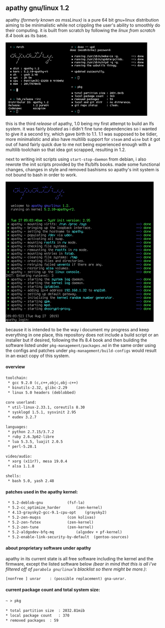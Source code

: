 ## apathy gnu/linux 1.2
apathy *(formerly known as mssLinux)* is a pure 64 bit gnu+linux distribution aiming to be minimalistic while not crippling the user's ability to smoothly do their computing. it is built from scratch by following the *linux from scratch 8.4* book as its base.

![yes](assets/fetch.png)

this is the third *release* of apathy, 1.0 being my first attempt to build an lfs system. it was fairly *bloated* as i didn't fine tune dependencies so i wanted to give it a second try, which gave birth to 1.1. 1.1 was supposed to be tidier, more minimalistic and also have multilib support for `steam` and `wine` but it got out of hand fairly quick due to me not being experienced enough with a multilib toolchain so that idea got scrapped, resulting in 1.2.

next to writing init scripts using `start-stop-daemon` from debian, i also rewrote the init scripts provided by the lfs/blfs books. made some functional changes, changes in style and removed bashisms so apathy's init system is not bound to bash in order to work.

![yes](assets/init.png)

because it is intended to be the way i document my progress and keep everything in one place, this repository does not include a build script or an installer but if desired, following the lfs 8.4 book and then building the software listed under `pkg-management/packages.md` in the same order using the configs and patches under `pkg-management/build-configs` would result in an exact copy of this system.

#### overview
```
toolchain:
 * gcc 9.2.0 (c,c++,objc,obj-c++)
 * binutils-2.32, glibc-2.29
 * linux 5.0 headers (deblobbed)

core userland:
 * util-linux-2.33.1, coreutils 8.30
 * sysklogd 1.5.1, sysvinit 2.95
 * eudev 3.2.7

languages:
 * python 2.7.15/3.7.2
 * ruby 2.6.3p62-libre
 * lua 5.3.5, luajit 2.0.5
 * perl-5.28.1

video/audio:
 * xorg (x11r7), mesa 19.0.4
 * alsa 1.1.8

shells:
 * bash 5.0, yash 2.48
```

#### patches used in the apathy kernel:
```
 * 5.2-deblob-gnu			(fsf-la)
 * 5.2-cc_optimize_harder		(zen-kernel)
 * 4.13-graysky2-gcc-9.1-cpu-opt	(graysky2)
 * 5.2-zen-muqss			(con kolivas)
 * 5.2-zen-futex			(zen-kernel)
 * 5.2-zen-tune				(zen-kernel)
 * 5.2-aldgodev-bfq-mq			(algodev + pf-kernel)
 * 5.2-enable-link-security-by-default	(gentoo-sources)
```

#### about proprietary software under apathy
apathy in its current state is all free software including the kernel and the firmware, except the listed software below *(bear in mind that this is all i've filtered off of `parabola gnu/linux`'s blacklist so there might be more.)*:
```
[nonfree ] unrar	: (possible replacement) gna-unrar.
```

#### current package count and total system size:
```
~ > pkg

* total partition size	: 2032.81mib
* local package count	: 370
* removed packages	: 59

```
